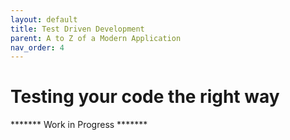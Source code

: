 ```yaml
---
layout: default
title: Test Driven Development
parent: A to Z of a Modern Application
nav_order: 4
---
```


# Testing your code the right way

******* Work in Progress *******